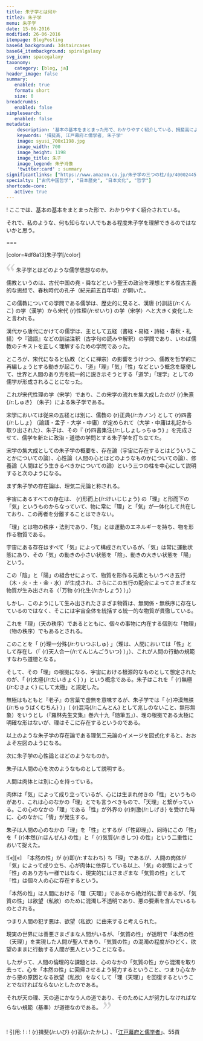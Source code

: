 ```yaml
---
title: 朱子学とは何か
title2: 朱子学
menu: 朱子学
date: 15-06-2016
modified: 26-06-2016
itempage: BlogPosting
base64_background: 3dstaircases
base64_itembackground: spiralgalaxy
svg_icon: spacegalaxy
taxonomy:
   category: [blog, ja]
header_image: false
summary:
   enabled: true
   format: short
   size: 0
breadcrumbs:
   enabled: false
simplesearch:
   enabled: false
metadata:
    description: '基本の基本をまとまった形で、わかりやすく紹介している、揖斐高による紹介。'
    keywords: '揖斐高, 江戸幕府と儒学者, 朱子学'
    image: syusi_700x1198.jpg
    image_width: 700
    image_height: 1198
    image_title: 朱子
    image_legend: 朱子肖像
    'twitter:card' : summary
significantlinks: ["https://www.amazon.co.jp/朱子学の三つの柱/dp/4000244582"]
specialty: ["古代中国哲学", "日本歴史", "日本文化", "哲学"]
shortcode-core:
   active: true
---  
```

! ここでは、基本の基本をまとまった形で、わかりやすく紹介されている。  

それで、私のような、何も知らない人でもある程度朱子学を理解できるのではないかと思う。  

===

[color=#df8a13]朱子学[/color]  

<span><svg xmlns="http://www.w3.org/2000/svg" width="22px" height="22px" viewBox="0 0 78 78" fill="lightgrey" opacity="1"><path d="M76.5 9.0009L57.0898 32.605c-.88226 1.10283-.88226 1.54397-.88226 1.76454 0 1.10286 1.76455 3.30857 2.8674 4.632l13.0167 14.99877L61.50123 74.9545 50.4727 59.51456c-2.87047-3.97028-10.80793-15.88413-10.80793-19.19267 0-1.76458.6617-2.4263 6.6171-9.7051C60.8395 12.74754 63.04522 10.98297 70.98575 3.0455L76.5 9.00092zm-38.16172 0L18.9281 32.605c-.88228 1.10283-.88228 1.54397-.88228 1.76454 0 1.10286 1.76457 3.30857 2.86742 4.632L33.92688 54.0003 23.3395 74.9545 12.30793 59.51456C9.44053 55.54428 1.5 43.63043 1.5 40.3219c0-1.76458.6617-2.4263 6.6171-9.7051C22.67475 12.74754 24.88043 10.98297 32.82097 3.0455l5.51732 5.9554z"/></svg></span> 朱子学とはどのような儒学思想なのか。

儒教というのは、古代中国の堯・舜などという聖王の政治を理想とする復古主義的な思想で、春秋時代の孔子（紀元前五百年頃）が開いた。  

この儒教についての学問である儒学は、歴史的に見ると、漢唐 {r}訓詁{/r:くんこ} の学（漢学）から宋代 {r}性理{/r:せいり} の学（宋学）へと大きく変化したと言われる。  

漢代から唐代にかけての儒学は、主として五経（書経・易経・詩経・春秋・礼経）や『論語』などの訓詁注釈（古字句の読みや解釈）の学問であり、いわば儒教のテキストを正しく理解するための学問であった。  

ところが、宋代になると仏教（とくに禅宗）の影響をうけつつ、儒教を哲学的に再編しょうとする動きが起こり、「道」「理」「気」「性」などという概念を駆使して、世界と人間のあり方を統一的に説き示そうとする「道学」「理学」としての儒学が形成されることになった。  

これが宋代性理の学（宋学）であり、この宋学の流れを集大成したのが {r}朱熹{/r:しゅき} （朱子）による朱子学である。

宋学においては従来の五経とは別に、儒教の {r}正典{/r:カノン} として {r}四書{/r:ししょ} （論語・孟子・大学・中庸）が定められて（大学・中庸は礼記から取り出された）、朱子は、その『 {r}四書集注{/r:ししょしっちゅう} 』を完成させて、儒学を新たに政治・道徳の学問とする朱子学を打ち立てた。  

宋学の集大成としての朱子学の概要を、存在論（宇宙に存在するとはどういうことかについての論）、心性論（人間の心とはどのようなものかについての論）、修養論（人間はどう生きるべきかについての論）という三つの柱を中心にして説明すると次のようになる。

まず朱子学の存在論は、理気二元論と称される。  

宇宙にあるすべての存在は、 {r}形而上{/r:けいじじょう} の「理」と形而下の「気」というものからなっていて、物に常に「理」と「気」が一体化して共在しており、この再者を分離することはできない。  

「理」とは物の秩序・法則であり、「気」とは運動のエネルギーを持ち、物を形作る物質である。  

宇宙にある存在はすべて「気」によって構成されているが、「気」は常に運動状態にあり、その「気」の動きの小さい状態を「陰」、動きの大きい状態を「陽」という。  

この「陰」と「陽」の組合せによって、物質を形作る元素ともいうべき五行（木・火・土・金・水）が生成され、さらにこの五行の配合によってさまざまな物質が生み出される（「万物 {r}化生{/r:かしょう} ）」）

しかし、このようにして生み出されたさまざま物質は、無関係・無秩序に存在しているのではなく、そこには宇宙全体を統括する統一的な物質が貫徹している。  

これを「理」（天の秩序）であるとともに、個々の事物に内在する個別な「物理」（物の秩序）でもあるとされる。  

このことを「 {r}理一分殊{/r:りいつぶしゅ} 」（理は、人間においては「性」として存在し（「 {r}天人合一{/r:てんじんごういつ} ）」）、これが人間の行動の規範すなわち道徳となる。

そして、その「理」の根拠になる、宇宙における根源的なものとして想定されたのが、「 {r}太極{/r:だいきょく} ）」という概念である。朱子はこれを「 {r}無極{/r:むきょく} にして太極」と規定した。  

無極はもともと『老子』の言葉で虚無を意味するが、朱子学では「 {r}冲漠無朕{/r:ちゅうばくむちん} ）」（ {r}混沌{/r:こんとん} として兆しのないこと、無形無象）をいうとし（『羅林先生文集』巻六十九「随筆五」）、理の根拠である太極に明確な形はないが、理はそこに存在するというのである。  

以上のような朱子学の存在論である理気二元論のイメージを図式化すると、おおよそ左図のようになる。

次に朱子学の心性論とはどのようなものか。  

朱子は人間の心を次のようなものとして説明する。  

人間は肉体とは別に心を持っている。  

肉体は「気」によって成り立っているが、心には生まれ付きの「性」というものがあり、これは心のなかの「理」とでも言うべきもので、「天理」と繋がっている。この心のなかの「理」である「性」が外界の {r}刺激{/r:しげき} を受けた時に、心のなかに「情」が発生する。

朱子は人間の心のなかの「理」を「性」とするが（「性即理」）、同時にこの「性」を「 {r}本然{/r:ほんぜん} の性」と「 {r}気質{/r:きしつ} の性」という二重性において捉えた。  

![«][«]　「本然の性」が {r}即{/r:すなわち} ち「理」であるが、人間の肉体が「気」によって成り立ち、心が肉体に依存している以上、「気」の状態によって「性」のあり方も一様ではなく、現実的にはさまざまな「気質の性」として「性」は個々人の心に存在するという。

「本然の性」は人間における「理（天理）」であるから絶対的に善であるが、「気質の性」は欲望（私欲）のために混濁し不透明であり、悪の要素を含んでいるものとされる。  

つまり人間の犯す悪は、欲望（私欲）に由来すると考えられた。  

現実の世界には善悪さまざまな人間がいるが、「気質の性」が透明で「本然の性（天理）」を実現した人間が聖人であり、「気質の性」の混濁の程度がひどく、欲望のままに行動する人間が悪人ということになる。

したがって、人間の倫理的な課題とは、心のなかの「気質の性」から混濁を取り去って、心を「本然の性」に回帰させるよう努力するということ、つまり心なかから悪の原因となる欲望（私欲）をなくして「理（天理）」を回復するということでなければならないとしたのである。  

それが天の理、天の道にかなう人の道であり、そのために人が努力しなければならない規範（基準）が道徳なのである。 <span><svg xmlns="http://www.w3.org/2000/svg" width="22px" height="22px" viewBox="0 0 78 78" fill="lightgrey" opacity="1"><path d="M1.5 68.9991L20.9102 45.395c.88226-1.10283.88226-1.54397.88226-1.76454 0-1.10286-1.76455-3.30857-2.8674-4.632L5.90836 23.9997 16.49877 3.0455 27.5273 18.48544c2.87047 3.97028 10.80793 15.88413 10.80793 19.19267 0 1.76458-.6617 2.4263-6.6171 9.7051C17.1605 65.25246 14.95478 67.01703 7.01425 74.9545L1.5 68.99908zm38.16172 0L59.0719 45.395c.88228-1.10283.88228-1.54397.88228-1.76454 0-1.10286-1.76457-3.30857-2.86742-4.632L44.07312 23.9997 54.6605 3.0455l11.03157 15.43992C68.55947 22.45572 76.5 34.36957 76.5 37.6781c0 1.76458-.6617 2.4263-6.6171 9.7051C55.32526 65.25246 53.11957 67.01703 45.17904 74.9545l-5.51732-5.9554z"/></svg></span>    

<br>

! 引用:
! : 
! {r}揖斐{/r:いび} {r}高{/r:たかし} 、「[江戸幕府と儒学者][1]」、55貢

[1]: https://www.amazon.co.jp/朱子学の三つの柱/dp/4000244582 "https://www.amazon.co.jp/朱子学の三つの柱/dp/4000244582"